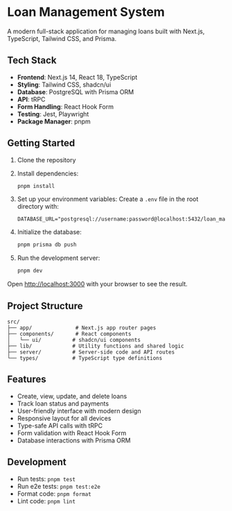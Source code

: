 # Loan Management System

A modern full-stack application for managing loans built with Next.js, TypeScript, Tailwind CSS, and Prisma.

## Tech Stack

- **Frontend**: Next.js 14, React 18, TypeScript
- **Styling**: Tailwind CSS, shadcn/ui
- **Database**: PostgreSQL with Prisma ORM
- **API**: tRPC
- **Form Handling**: React Hook Form
- **Testing**: Jest, Playwright
- **Package Manager**: pnpm

## Getting Started

1. Clone the repository
2. Install dependencies:

   ```bash
   pnpm install
   ```

3. Set up your environment variables:
   Create a `.env` file in the root directory with:

   ```
   DATABASE_URL="postgresql://username:password@localhost:5432/loan_management"
   ```

4. Initialize the database:

   ```bash
   pnpm prisma db push
   ```

5. Run the development server:
   ```bash
   pnpm dev
   ```

Open [http://localhost:3000](http://localhost:3000) with your browser to see the result.

## Project Structure

```
src/
├── app/              # Next.js app router pages
├── components/       # React components
│   └── ui/          # shadcn/ui components
├── lib/             # Utility functions and shared logic
├── server/          # Server-side code and API routes
└── types/           # TypeScript type definitions
```

## Features

- Create, view, update, and delete loans
- Track loan status and payments
- User-friendly interface with modern design
- Responsive layout for all devices
- Type-safe API calls with tRPC
- Form validation with React Hook Form
- Database interactions with Prisma ORM

## Development

- Run tests: `pnpm test`
- Run e2e tests: `pnpm test:e2e`
- Format code: `pnpm format`
- Lint code: `pnpm lint`
